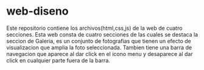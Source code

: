 # web-diseno
Este repositorio contiene los archivos(html,css,js) de la web de cuatro secciones. 
Esta web consta de cuatro secciones de las cuales se destaca la seccion de Galeria, es un conjunto
de fotografias que tienen un efecto de visualizacion que amplia la foto seleccionada. 
Tambien tiene una barra de navegacion que aparece al dar click en el icono menu y desaparece
al dar click en cualquier parte fuera de la barra. 
